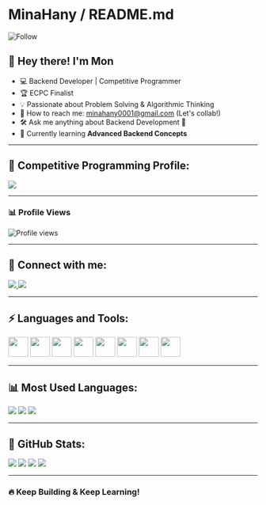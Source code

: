 # MinaHany / README.md

![Follow](https://img.shields.io/github/followers/mon?style=social)

## 👋 Hey there! I'm Mon  
- 💻 Backend Developer | Competitive Programmer  
- 🏆 ECPC Finalist  
- 💡 Passionate about Problem Solving & Algorithmic Thinking  
- 📩 How to reach me: [minahany0001@gmail.com](mailto:minahany0001@gmail.com) (Let's collab!)  
- 🛠 Ask me anything about Backend Development 🚀  
- 🌱 Currently learning **Advanced Backend Concepts**  

---

## 🎯 Competitive Programming Profile:  
<p align="left">
  <a href="https://codeforces.com/profile/twicema5da">
    <img src="https://img.shields.io/badge/Codeforces-twicema5da-blue?style=for-the-badge&logo=codeforces" />
  </a>
</p>

---

### 📊 Profile Views  
![Profile views](https://komarev.com/ghpvc/?username=Mon&color=blue)

---

## 🤝 Connect with me:  

<p align="left">
  <a href="https://www.linkedin.com/in/mina-hany-53b550351/" target="_blank">
    <img src="https://img.shields.io/badge/LinkedIn-0A66C2?style=for-the-badge&logo=linkedin&logoColor=white" />
  </a>
  <a href="https://github.com/MinaHany-s" target="_blank">
    <img src="https://img.shields.io/badge/GitHub-181717?style=for-the-badge&logo=github&logoColor=white" />
  </a>
</p>

---

## ⚡ Languages and Tools:

<p align="left">
  <img src="https://img.shields.io/badge/JavaScript-F7DF1E?style=flat&logo=javascript&logoColor=black" height="40"/>
  <img src="https://img.shields.io/badge/TypeScript-007ACC?style=flat&logo=typescript&logoColor=white" height="40"/>
  <img src="https://img.shields.io/badge/Node.js-339933?style=flat&logo=node.js&logoColor=white" height="40"/>
  <img src="https://img.shields.io/badge/MongoDB-47A248?style=flat&logo=mongodb&logoColor=white" height="40"/>
  <img src="https://img.shields.io/badge/Express.js-000000?style=flat&logo=express&logoColor=white" height="40"/>
  <img src="https://img.shields.io/badge/Git-F05032?style=flat&logo=git&logoColor=white" height="40"/>
  <img src="https://img.shields.io/badge/Docker-2496ED?style=flat&logo=docker&logoColor=white" height="40"/>
  <img src="https://img.shields.io/badge/MySQL-4479A1?style=flat&logo=mysql&logoColor=white" height="40"/>
</p>

---

## 📊 Most Used Languages:

<p align="left">
  <img src="https://img.shields.io/badge/TypeScript-60%25-3178C6?style=for-the-badge&logo=typescript&logoColor=white" />
  <img src="https://img.shields.io/badge/JavaScript-20%25-F7DF1E?style=for-the-badge&logo=javascript&logoColor=black" />
  <img src="https://img.shields.io/badge/HTML%2FCSS-5%25-E34F26?style=for-the-badge&logo=html5&logoColor=white" />
</p>

---

## 🚀 GitHub Stats:

<p align="left">
  <img src="https://img.shields.io/badge/Total%20Stars-100-FAC748?style=for-the-badge&logo=star&logoColor=white" />
  <img src="https://img.shields.io/badge/Total%20Commits-500-007EC6?style=for-the-badge&logo=git&logoColor=white" />
  <img src="https://img.shields.io/badge/Total%20PRs-20-4CAF50?style=for-the-badge&logo=git&logoColor=white" />
  <img src="https://img.shields.io/badge/Total%20Issues-10-FF5733?style=for-the-badge&logo=exclamation&logoColor=white" />
</p>

---

### 🔥 Keep Building & Keep Learning!
